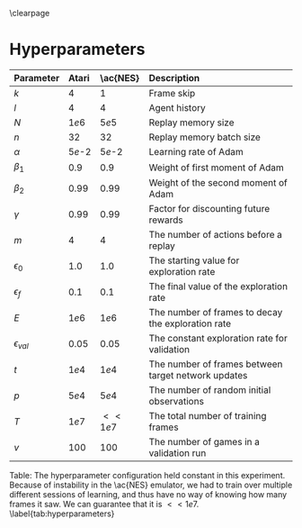 \clearpage

# Hyperparameters

| Parameter        | Atari        | \ac{NES}   | Description                                          |
|:-----------------|:-------------|:-----------|:-----------------------------------------------------|
| $k$              | $4$          | $1$        | Frame skip                                           |
| $l$              | $4$          | $4$        | Agent history                                        |
| $N$              | $1e6$        | $5e5$      | Replay memory size                                   |
| $n$              | $32$         | $32$       | Replay memory batch size                             |
| $\alpha$         | $5e$-$2$     | $5e$-$2$   | Learning rate of Adam                                |
| $\beta_1$        | $0.9$        | $0.9$      | Weight of first moment of Adam                       |
| $\beta_2$        | $0.99$       | $0.99$     | Weight of the second moment of Adam                  |
| $\gamma$         | $0.99$       | $0.99$     | Factor for discounting future rewards                |
| $m$              | $4$          | $4$        | The number of actions before a replay                |
| $\epsilon_0$     | $1.0$        | $1.0$      | The starting value for exploration rate              |
| $\epsilon_f$     | $0.1$        | $0.1$      | The final value of the exploration rate              |
| $E$              | $1e6$        | $1e6$      | The number of frames to decay the exploration rate   |
| $\epsilon_{val}$ | $0.05$       | $0.05$     | The constant exploration rate for validation         |
| $t$              | $1e4$        | $1e4$      | The number of frames between target network updates  |
| $p$              | $5e4$        | $5e4$      | The number of random initial observations            |
| $T$              | $1e7$        | $<< 1e7$   | The total number of training frames                  |
| $v$              | $100$        | $100$      | The number of games in a validation run              |

Table: The hyperparameter configuration held constant in this experiment.
Because of instability in the \ac{NES} emulator, we had to train over multiple
different sessions of learning, and thus have no way of knowing how many
frames it saw. We can guarantee that it is $<< 1e7$.
\label{tab:hyperparameters}
